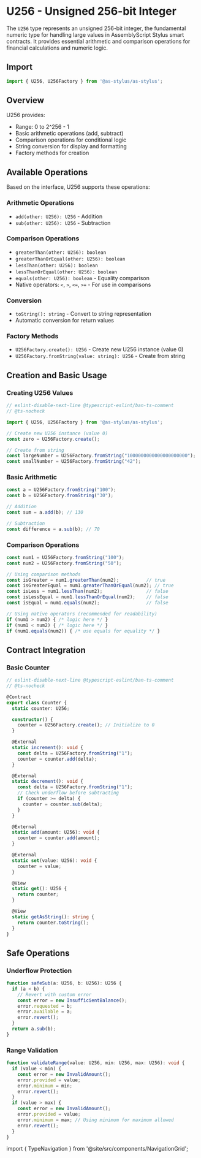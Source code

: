 # U256 - Unsigned 256-bit Integer

The `U256` type represents an unsigned 256-bit integer, the fundamental numeric type for handling large values in AssemblyScript Stylus smart contracts. It provides essential arithmetic and comparison operations for financial calculations and numeric logic.

## Import

```typescript
import { U256, U256Factory } from '@as-stylus/as-stylus';
```

## Overview

U256 provides:
- Range: 0 to 2^256 - 1
- Basic arithmetic operations (add, subtract)
- Comparison operations for conditional logic
- String conversion for display and formatting
- Factory methods for creation

## Available Operations

Based on the interface, U256 supports these operations:

### Arithmetic Operations
- `add(other: U256): U256` - Addition
- `sub(other: U256): U256` - Subtraction  

### Comparison Operations
- `greaterThan(other: U256): boolean`
- `greaterThanOrEqual(other: U256): boolean`
- `lessThan(other: U256): boolean`
- `lessThanOrEqual(other: U256): boolean`
- `equals(other: U256): boolean` - Equality comparison
- Native operators: `<`, `>`, `<=`, `>=` - For use in comparisons

### Conversion
- `toString(): string` - Convert to string representation
- Automatic conversion for return values

### Factory Methods
- `U256Factory.create(): U256` - Create new U256 instance (value 0)
- `U256Factory.fromString(value: string): U256` - Create from string

## Creation and Basic Usage

### Creating U256 Values

```typescript
// eslint-disable-next-line @typescript-eslint/ban-ts-comment
// @ts-nocheck

import { U256, U256Factory } from '@as-stylus/as-stylus';

// Create new U256 instance (value 0)
const zero = U256Factory.create();

// Create from string
const largeNumber = U256Factory.fromString("1000000000000000000000");
const smallNumber = U256Factory.fromString("42");
```

### Basic Arithmetic

```typescript
const a = U256Factory.fromString("100");
const b = U256Factory.fromString("30");

// Addition
const sum = a.add(b); // 130

// Subtraction
const difference = a.sub(b); // 70
```

### Comparison Operations

```typescript
const num1 = U256Factory.fromString("100");
const num2 = U256Factory.fromString("50");

// Using comparison methods
const isGreater = num1.greaterThan(num2);          // true
const isGreaterEqual = num1.greaterThanOrEqual(num2); // true
const isLess = num1.lessThan(num2);                // false
const isLessEqual = num1.lessThanOrEqual(num2);    // false
const isEqual = num1.equals(num2);                 // false

// Using native operators (recommended for readability)
if (num1 > num2) { /* logic here */ }
if (num1 < num2) { /* logic here */ }
if (num1.equals(num2)) { /* use equals for equality */ }
```

## Contract Integration

### Basic Counter

```typescript
// eslint-disable-next-line @typescript-eslint/ban-ts-comment
// @ts-nocheck

@Contract
export class Counter {
  static counter: U256;

  constructor() {
    counter = U256Factory.create(); // Initialize to 0
  }

  @External
  static increment(): void {
    const delta = U256Factory.fromString("1");
    counter = counter.add(delta);
  }

  @External
  static decrement(): void {
    const delta = U256Factory.fromString("1");
    // Check underflow before subtracting
    if (counter >= delta) {
      counter = counter.sub(delta);
    }
  }

  @External
  static add(amount: U256): void {
    counter = counter.add(amount);
  }

  @External
  static set(value: U256): void {
    counter = value;
  }

  @View
  static get(): U256 {
    return counter;
  }

  @View
  static getAsString(): string {
    return counter.toString();
  }
}
```
## Safe Operations

### Underflow Protection

```typescript
function safeSub(a: U256, b: U256): U256 {
  if (a < b) {
    // Revert with custom error
    const error = new InsufficientBalance();
    error.requested = b;
    error.available = a;
    error.revert();
  }
  return a.sub(b);
}
```

### Range Validation

```typescript
function validateRange(value: U256, min: U256, max: U256): void {
  if (value < min) {
    const error = new InvalidAmount();
    error.provided = value;
    error.minimum = min;
    error.revert();
  }
  if (value > max) {
    const error = new InvalidAmount();
    error.provided = value;
    error.minimum = max; // Using minimum for maximum allowed
    error.revert();
  }
}
```

import { TypeNavigation } from '@site/src/components/NavigationGrid';

<TypeNavigation /> 